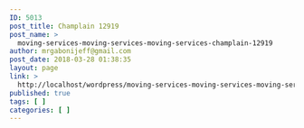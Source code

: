 ```yaml
---
ID: 5013
post_title: Champlain 12919
post_name: >
  moving-services-moving-services-moving-services-champlain-12919
author: mrgabonijeff@gmail.com
post_date: 2018-03-28 01:38:35
layout: page
link: >
  http://localhost/wordpress/moving-services-moving-services-moving-services-champlain-12919/
published: true
tags: [ ]
categories: [ ]
---
```

